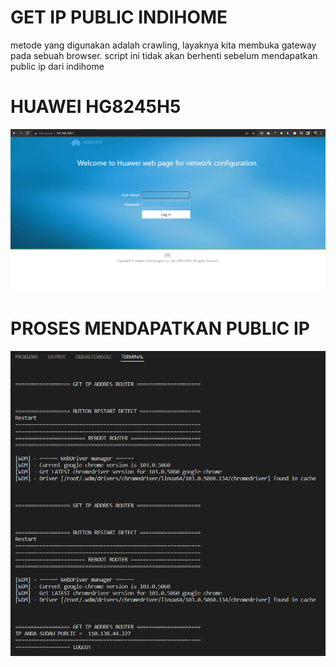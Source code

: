 #   GET IP PUBLIC INDIHOME

metode yang digunakan adalah crawling, layaknya kita membuka gateway pada sebuah browser.
script ini tidak akan berhenti sebelum mendapatkan public ip dari indihome

# HUAWEI HG8245H5
![alt text](https://github.com/fakhrilak/getIP-public-indihome/blob/master/router.PNG?raw=true)

# PROSES MENDAPATKAN PUBLIC IP
![alt text](https://github.com/fakhrilak/getIP-public-indihome/blob/master/Capture.PNG?raw=true)